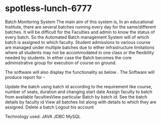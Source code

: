# spotless-lunch-6777

Batch Monitoring System
The main aim of this system is, In an educational Institute, there are several batches running every day for the same/different batches. It will be difficult for the Faculties and admin to know the status of every batch. So the Automated Batch management System will of which batch is
assigned to which faculty.
Student admissions to various course are managed under multiple batches due to either infrastructure limitations where all students may not be accommodated in one class or the flexibility needed by students. In either case the Batch becomes the core administrative group for execution of course on ground.


The software will also display the functionality as below . The Software will produce report for -

Update the batch using batch id according to the requirement like course, number of
seats, duration and changing start date
Assign faculty to batch from available facultiesView particular Batch by batch id.
See the batch details by faculty id
View all batches list along with details to which they are assigned.
Delete a batch
Logout his account


Technology used:
JAVA
JDBC
MySQL

